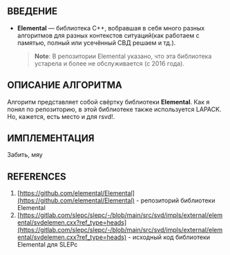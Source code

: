 ## ВВЕДЕНИЕ
- **Elemental** — библиотека C++, вобравшая в себя много разных алгоритмов для разных контекстов ситуаций(как работаем с памятью, полный или усечённый СВД решаем и тд.).
  > **Note**: В репозитории Elemental указано, что эта библиотека устарела и более не обслуживается (с 2016 года).

## ОПИСАНИЕ АЛГОРИТМА
Алгоритм представляет собой свёртку библиотеки **Elemental**. Как я понял по репозиторию, в этой библиотеке также используется LAPACK. Но, кажется, есть место и для rsvd!.
## ИМПЛЕМЕНТАЦИЯ
Забить, мяу

## REFERENCES
1. [https://github.com/elemental/Elemental](https://github.com/elemental/Elemental) - репозиторий библиотеки Elemental  
2. [https://gitlab.com/slepc/slepc/-/blob/main/src/svd/impls/external/elemental/svdelemen.cxx?ref_type=heads](https://gitlab.com/slepc/slepc/-/blob/main/src/svd/impls/external/elemental/svdelemen.cxx?ref_type=heads) - исходный код библиотеки Elemental для SLEPc

